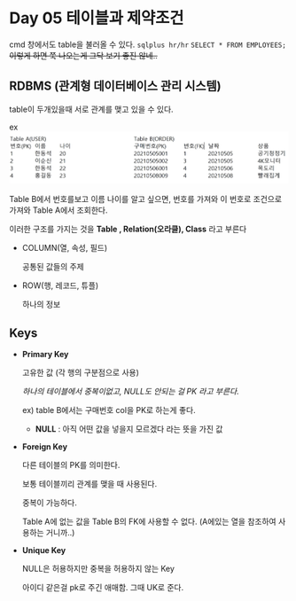 # Day 05 테이블과 제약조건

cmd 창에서도 table을 불러올 수 있다.
`sqlplus hr/hr`
`SELECT * FROM EMPLOYEES;`
~~이렇게 하면 쭉 나오는게 그닥 보기 좋진 않네..~~

## RDBMS (관계형 데이터베이스 관리 시스템)
table이 두개있을때 서로 관계를 맺고 있을 수 있다.

ex
![alt text](img/RDBMS_ex.png)

Table B에서 번호를보고 이름 나이를 알고 싶으면, 번호를 가져와 이 번호로 조건으로 가져와 Table A에서 조회한다. 

이러한 구조를 가지는 것을 **Table , Relation(오라클), Class** 라고 부른다

- COLUMN(열, 속성, 필드)
    
    공통된 값들의 주제
- ROW(행, 레코드, 튜플)

    하나의 정보

## Keys
- **Primary Key**
    
    고유한 값 (각 행의 구분점으로 사용)

    *하나의 테이블에서 중복이없고, NULL도 안되는 걸 PK 라고 부른다.*

    ex) table B에서는 구매번호 col을 PK로 하는게 좋다.

    - **NULL** : 아직 어떤 값을 넣을지 모르겠다 라는 뜻을 가진 값

- **Foreign Key**
    
    다른 테이블의 PK를 의미한다.

    보통 테이블끼리 관계를 맺을 때 사용된다.
    
    중복이 가능하다. 

    Table A에 없는 값을 Table B의 FK에 사용할 수 없다. (A에있는 열을 참조하여 사용하는 거니까..)

- **Unique Key**

    NULL은 허용하지만 중복을 허용하지 않는 Key

    아이디 같은걸 pk로 주긴 애매함. 그때 UK로 준다.
